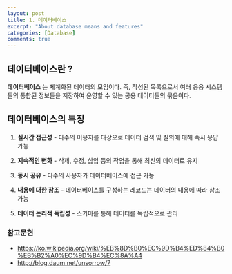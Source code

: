 ```yaml
---
layout: post
title: 1. 데이터베이스
excerpt: "About database means and features"
categories: [Database]
comments: true
---
```


## 데이터베이스란 ?

**데이터베이스** 는 체계화된 데이터의 모임이다. 즉, 작성된 목록으로서 여러 응용 시스템들의 통합된 정보들을 저장하여 운영할 수 있는 공용 데이터들의 묶음이다.

## 데이터베이스의 특징

1. **실시간 접근성** - 다수의 이용자를 대상으로 데이터 검색 및 질의에 대해 즉시 응답 가능

2. **지속적인 변화** - 삭제, 수정, 삽입 등의 작업을 통해 최신의 데이터로 유지

3. **동시 공유** - 다수의 사용자가 데이터베이스에 접근 가능

4. **내용에 대한 참조** - 데이터베이스를 구성하는 레코드는 데이터의 내용에 따라 참조 가능

5. **데이터 논리적 독립성** - 스키마를 통해 데이터를 독립적으로 관리

### 참고문헌
- https://ko.wikipedia.org/wiki/%EB%8D%B0%EC%9D%B4%ED%84%B0%EB%B2%A0%EC%9D%B4%EC%8A%A4
- http://blog.daum.net/unsorrow/7

